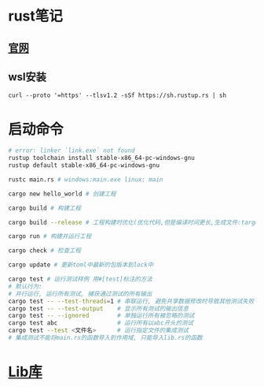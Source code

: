 # rust笔记
## [官网](https://www.rust-lang.org/)
## wsl安装
`curl --proto '=https' --tlsv1.2 -sSf https://sh.rustup.rs | sh`

# 启动命令
```bash
# error: linker `link.exe` not found
rustup toolchain install stable-x86_64-pc-windows-gnu
rustup default stable-x86_64-pc-windows-gnu

rustc main.rs # windows:main.exe linux: main

cargo new hello_world # 创建工程

cargo build # 构建工程

cargo build --release # 工程构建时优化(优化代码,但是编译时间更长,生成文件:target/release)

cargo run # 构建并运行工程

cargo check # 检查工程

cargo update # 更新toml中最新的包版本到lock中

cargo test # 运行测试样例 用#[test]标注的方法
# 默认行为:
# 并行运行, 运行所有测试, 捕获通过测试的所有输出
cargo test -- --test-threads=1 # 串联运行, 避免共享数据修改时导致其他测试失败
cargo test -- --test-output    # 显示所有测试的输出信息
cargo test -- --ignored        # 单独运行所有被忽略的测试
cargo test abc                 # 运行所有以abc开头的测试
cargo test --test <文件名>      # 运行指定文件的集成测试
# 集成测试不能将main.rs的函数导入到作用域, 只能导入lib.rs的函数
```

# [Lib库](https://crates.io/)